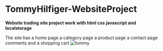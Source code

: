 # TommyHilfiger-WebsiteProject

**Website trading site project work with html css javascript and localstorage**

The site has a home page a category page a product page a contact page comments and a shopping cart
![tommy](https://user-images.githubusercontent.com/59604062/107116000-253cb880-6879-11eb-834c-829f51729c04.png)
